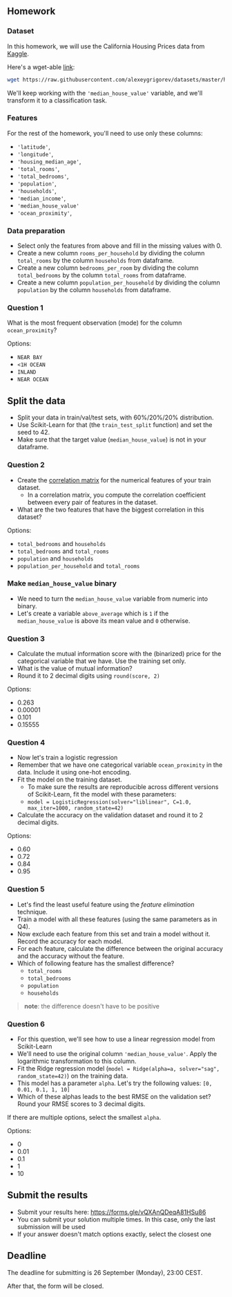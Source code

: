 ## Homework

### Dataset

In this homework, we will use the California Housing Prices data from [Kaggle](https://www.kaggle.com/datasets/camnugent/california-housing-prices).

Here's a wget-able [link](https://raw.githubusercontent.com/alexeygrigorev/datasets/master/housing.csv):

```bash
wget https://raw.githubusercontent.com/alexeygrigorev/datasets/master/housing.csv
```
We'll keep working with the `'median_house_value'` variable, and we'll transform it to a classification task. 
 

### Features

For the rest of the homework, you'll need to use only these columns:

* `'latitude'`,
* `'longitude'`,
* `'housing_median_age'`,
* `'total_rooms'`,
* `'total_bedrooms'`,
* `'population'`,
* `'households'`,
* `'median_income'`,
* `'median_house_value'`
* `'ocean_proximity'`,

### Data preparation

* Select only the features from above and fill in the missing values with 0.
* Create a new column `rooms_per_household` by dividing the column `total_rooms` by the column `households` from dataframe. 
* Create a new column `bedrooms_per_room` by dividing the column `total_bedrooms` by the column `total_rooms` from dataframe. 
* Create a new column `population_per_household` by dividing the column `population` by the column `households` from dataframe. 


### Question 1

What is the most frequent observation (mode) for the column `ocean_proximity`?

Options:
* `NEAR BAY`
* `<1H OCEAN`
* `INLAND`
* `NEAR OCEAN`


## Split the data

* Split your data in train/val/test sets, with 60%/20%/20% distribution.
* Use Scikit-Learn for that (the `train_test_split` function) and set the seed to 42.
* Make sure that the target value (`median_house_value`) is not in your dataframe.

### Question 2

* Create the [correlation matrix](https://www.google.com/search?q=correlation+matrix) for the numerical features of your train dataset.
    - In a correlation matrix, you compute the correlation coefficient between every pair of features in the dataset.
* What are the two features that have the biggest correlation in this dataset?

Options:
* `total_bedrooms` and `households`
* `total_bedrooms` and `total_rooms`
* `population` and `households`
* `population_per_household` and `total_rooms`


### Make `median_house_value` binary

* We need to turn the `median_house_value` variable from numeric into binary.
* Let's create a variable `above_average` which is `1` if the `median_house_value` is above its mean value and `0` otherwise.

### Question 3

* Calculate the mutual information score with the (binarized) price for the categorical variable that we have. Use the training set only.
* What is the value of mutual information?
* Round it to 2 decimal digits using `round(score, 2)`

Options:
- 0.263
- 0.00001
- 0.101
- 0.15555


### Question 4

* Now let's train a logistic regression
* Remember that we have one categorical variable `ocean_proximity` in the data. Include it using one-hot encoding.
* Fit the model on the training dataset.
    - To make sure the results are reproducible across different versions of Scikit-Learn, fit the model with these parameters:
    - `model = LogisticRegression(solver="liblinear", C=1.0, max_iter=1000, random_state=42)`
* Calculate the accuracy on the validation dataset and round it to 2 decimal digits.

Options:
- 0.60
- 0.72
- 0.84
- 0.95


### Question 5 

* Let's find the least useful feature using the *feature elimination* technique.
* Train a model with all these features (using the same parameters as in Q4).
* Now exclude each feature from this set and train a model without it. Record the accuracy for each model.
* For each feature, calculate the difference between the original accuracy and the accuracy without the feature. 
* Which of following feature has the smallest difference? 
   * `total_rooms`
   * `total_bedrooms` 
   * `population`
   * `households`

> **note**: the difference doesn't have to be positive


### Question 6

* For this question, we'll see how to use a linear regression model from Scikit-Learn
* We'll need to use the original column `'median_house_value'`. Apply the logarithmic transformation to this column.
* Fit the Ridge regression model (`model = Ridge(alpha=a, solver="sag", random_state=42)`) on the training data.
* This model has a parameter `alpha`. Let's try the following values: `[0, 0.01, 0.1, 1, 10]`
* Which of these alphas leads to the best RMSE on the validation set? Round your RMSE scores to 3 decimal digits.

If there are multiple options, select the smallest `alpha`.

Options:
- 0
- 0.01
- 0.1
- 1
- 10



## Submit the results

* Submit your results here: https://forms.gle/vQXAnQDeqA81HSu86
* You can submit your solution multiple times. In this case, only the last submission will be used 
* If your answer doesn't match options exactly, select the closest one


## Deadline

The deadline for submitting is 26 September (Monday), 23:00 CEST.

After that, the form will be closed.
